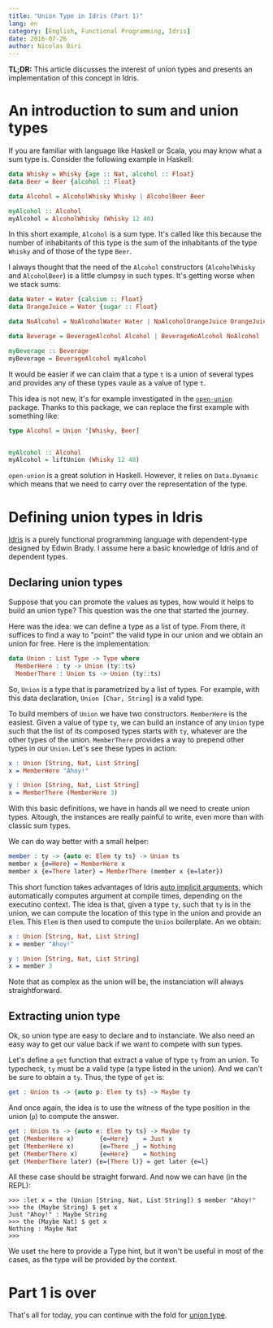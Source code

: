 ```yaml
---
title: "Union Type in Idris (Part 1)"
lang: en
category: [English, Functional Programming, Idris]
date: 2016-07-26
author: Nicolas Biri
---
```


**TL;DR:** This article discusses the interest of union types and presents an
implementation of this concept in Idris.

# An introduction to sum and union types

If you are familiar with language like Haskell or Scala, you may know what a
sum type is. Consider the following example in Haskell:

```haskell
data Whisky = Whisky {age :: Nat, alcohol :: Float}
data Beer = Beer {alcohol :: Float}

data Alcohol = AlcoholWhisky Whisky | AlcoholBeer Beer

myAlcohol :: Alcohol
myAlcohol = AlcoholWhisky (Whisky 12 40)
```

In this short example, `Alcohol` is a sum type. It's called like this because
the number of inhabitants of this type is the sum of the inhabitants of the type
`Whisky` and of those of the type `Beer`.

I always thought that the need of the `Alcohol` constructors (`AlcoholWhisky`
and `AlcoholBeer`) is a little clumpsy in such types. It's getting worse when we
stack sums:

```haskell
data Water = Water {calcium :: Float}
data OrangeJuice = Water {sugar :: Float}

data NoAlcohol = NoAlcoholWater Water | NoAlcoholOrangeJuice OrangeJuice

data Beverage = BeverageAlcohol Alcohol | BeverageNoAlcohol NoAlcohol

myBeverage :: Beverage
myBeverage = BeverageAlcohol myAlcohol
```

It would be easier if we can claim that a type `t` is a union of several types and
provides any of these types vaule as a value of type `t`.

This idea is not new, it's for example investigated in the
[`open-union`](http://hackage.haskell.org/package/open-union) package. Thanks to
this package, we can replace the first example with something like:

```haskell
type Alcohol = Union '[Whisky, Beer]


myAlcohol :: Alcohol
myAlcohol = liftUnion (Whisky 12 40)
```

`open-union` is a great solution in Haskell. However, it relies on
`Data.Dynamic` which means that we need to carry over the representation of the
type.

# Defining union types in Idris

[Idris](http://www.idris-lang.org/) is a purely functional programming language
with dependent-type designed by Edwin Brady. I assume here a basic knowledge of
Idris and of dependent types.

## Declaring union types

Suppose that you can promote the values as types, how would it helps to build
an union type? This question was the one that started the journey.

Here was the idea: we can define a type as a list of type. From there, it
suffices to find a way to "point" the valid type in our union and we obtain an
union for free. Here is the implementation:

```idris
data Union : List Type -> Type where
  MemberHere : ty -> Union (ty::ts)
  MemberThere : Union ts -> Union (ty::ts)
```

So, `Union` is a type that is parametrized by a list of types. For example, with
this data declaration, `Union [Char, String]` is a valid type.

To build members of `Union` we have two constructors. `MemberHere` is the
easiest. Given a value of type `ty`, we can build an instance of any `Union`
type such that the list of its composed types starts with `ty`, whatever are the
other types of the union. `MemberThere` provides a way to prepend other types in
our `Union`. Let's see these types in action:

```idris
x : Union [String, Nat, List String]
x = MemberHere "Ahoy!"

y : Union [String, Nat, List String]
x = MemberThere (MemberHere 3)
```

With this basic definitions, we have in hands all we need to create union types.
Altough, the instances are really painful to write, even more than with classic
sum types.

We can do way better with a small helper:

```idris
member : ty -> {auto e: Elem ty ts} -> Union ts
member x {e=Here} = MemberHere x
member x {e=There later} = MemberThere (member x {e=later})
```

This short function takes advantages of Idris
[auto implicit arguments](http://docs.idris-lang.org/en/latest/tutorial/miscellany.html#auto-implicit-arguments),
which automatically computes argument at compile times, depending on the
executino context. The idea is that, given a type `ty`, such that `ty` is in the
union, we can compute the location of this type in the union and provide an
`Elem`. This `Elem` is then used to compute the `Union` boilerplate. An we obtain:

```idris
x : Union [String, Nat, List String]
x = member "Ahoy!"

y : Union [String, Nat, List String]
x = member 3
```

Note that as complex as the union will be, the instanciation will always
straightforward.

## Extracting union type

Ok, so union type are easy to declare and to instanciate. We also need an easy
way to get our value back if we want to compete with sun types.

Let's define a `get` function that extract a value of type `ty` from an union.
To typecheck, `ty` must be a valid type (a type listed in the union). And we can't
be sure to obtain a `ty`. Thus, the type of `get` is:

```idris
get : Union ts -> {auto p: Elem ty ts} -> Maybe ty
```
And once again, the idea is to use the witness of the type position in the
union (`p`) to compute the answer.

```idris
get : Union ts -> {auto e: Elem ty ts} -> Maybe ty
get (MemberHere x)       {e=Here}    = Just x
get (MemberHere x)       {e=There _} = Nothing
get (MemberThere x)      {e=Here}    = Nothing
get (MemberThere later) {e=(There l)} = get later {e=l}
```

All these case should be straight forward. And now we can have (in the REPL):

```
>>> :let x = the (Union [String, Nat, List String]) $ member "Ahoy!"
>>> the (Maybe String) $ get x
Just "Ahoy!" : Maybe String
>>> the (Maybe Nat) $ get x
Nothing : Maybe Nat
>>> 
```

We uset `the` here to provide a Type hint, but it won't be useful in most of
the cases, as the type will be provided by the context.

# Part 1 is over

That's all for today, you can continue with the fold for
[union type](http://nicolas.biri.name/posts/2016-07-27-union-type-in-idris-part-2.html).


